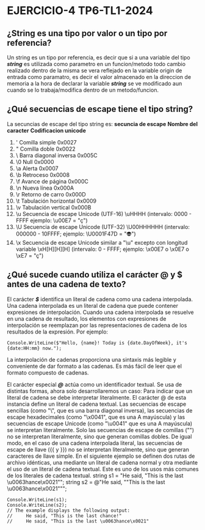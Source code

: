 # EJERCICIO-4 TP6-TL1-2024

## **¿String es una tipo por valor o un tipo por referencia?**

Un string es un tipo por referencia, es decir que si a una variable del tipo **_string_** es utilizada como parametro en un funcion/metodo todo cambio realizado dentro de la misma se vera reflejado en la variable origin de entrada como paramatro, es decir el valor almacenado en la direccion de memoria a la hora de declarar la variable **_string_** se ve modificado aun cuando se lo trabaja/modifica dentro de un metodo/funcion.

## **¿Qué secuencias de escape tiene el tipo string?**

La secuncias de escape del tipo string es:
**secuncia de escape** **Nombre del caracter** **Codificacion unicode** 
1. \'	Comilla simple	0x0027
2. \"	Comilla doble	0x0022
3. \	Barra diagonal inversa	0x005C
4. \0	Null	0x0000
5. \a	Alerta	0x0007
6. \b	Retroceso	0x0008
7. \f	Avance de página	0x000C
8. \n	Nueva línea	0x000A
9. \r	Retorno de carro	0x000D
10. \t	Tabulación horizontal	0x0009
11. \v	Tabulación vertical	0x000B
12. \u	Secuencia de escape Unicode (UTF-16)	\uHHHH (intervalo: 0000 - FFFF ejemplo: \u00E7 = "ç")
13. \U	Secuencia de escape Unicode (UTF-32)	\U00HHHHHH (intervalo: 000000 - 10FFFF; ejemplo: \U0001F47D = "👽")
14. \x	Secuencia de escape Unicode similar a "\u" excepto con longitud variable	\xH[H][H][H] (intervalo: 0 - FFFF; ejemplo: \x00E7 o \x0E7 o \xE7 = "ç")

## ¿Qué sucede cuando utiliza el carácter @ y $ antes de una cadena de texto?

El carácter **_$_** identifica un literal de cadena como una cadena interpolada. Una cadena interpolada es un literal de cadena que puede contener expresiones de interpolación. Cuando una cadena interpolada se resuelve en una cadena de resultado, los elementos con expresiones de interpolación se reemplazan por las representaciones de cadena de los resultados de la expresión. Por ejemplo:

    Console.WriteLine($"Hello, {name}! Today is {date.DayOfWeek}, it's {date:HH:mm} now.");

La interpolación de cadenas proporciona una sintaxis más legible y conveniente de dar formato a las cadenas. Es más fácil de leer que el formato compuesto de cadenas.

El carácter especial **_@_** actúa como un identificador textual. Se usa de distintas formas, ahora solo desarrollaremos un caso:
Para indicar que un literal de cadena se debe interpretar literalmente. El carácter @ de esta instancia define un literal de cadena textual. Las secuencias de escape sencillas (como "\\", que es una barra diagonal inversa), las secuencias de escape hexadecimales (como "\x0041", que es una A mayúscula) y las secuencias de escape Unicode (como "\u0041" que es una A mayúscula) se interpretan literalmente. Solo las secuencias de escape de comillas ("") no se interpretan literalmente, sino que generan comillas dobles. De igual modo, en el caso de una cadena interpolada literal, las secuencias de escape de llave ({{ y }}) no se interpretan literalmente, sino que generan caracteres de llave simple. En el siguiente ejemplo se definen dos rutas de archivo idénticas, una mediante un literal de cadena normal y otra mediante el uso de un literal de cadena textual. Este es uno de los usos más comunes de los literales de cadena textual.
    string s1 = "He said, \"This is the last \u0063hance\x0021\"";
    string s2 = @"He said, ""This is the last \u0063hance\x0021""";

    Console.WriteLine(s1);
    Console.WriteLine(s2);
    // The example displays the following output:
    //     He said, "This is the last chance!"
    //     He said, "This is the last \u0063hance\x0021"








